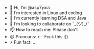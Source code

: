 - 👋 Hi, I’m @asp7yxia
- 👀 I’m interested in Linux and coding
- 🌱 I’m currently learning DSA and Java
- 💞️ I’m looking to collaborate on ¯\_(ツ)_/¯
- 📫 How to reach me: Please don't
- 😄 Pronouns: <-- Fcuk this :))
- ⚡ Fun fact: ...

<!---
asp7yxia/asp7yxia is a ✨ special ✨ repository because its `README.md` (this file) appears on your GitHub profile.
You can click the Preview link to take a look at your changes.
--->
